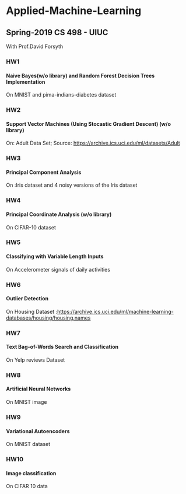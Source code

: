 # Applied-Machine-Learning
## Spring-2019 CS 498 - UIUC
With Prof.David Forsyth

### HW1
#### Naive Bayes(w/o library) and Random Forest Decision Trees Implementation 
On MNIST and pima-indians-diabetes dataset

### HW2
#### Support Vector Machines (Using Stocastic Gradient Descent) (w/o library)
On: Adult Data Set; Source: https://archive.ics.uci.edu/ml/datasets/Adult

### HW3
#### Principal Component Analysis
On :Iris dataset and 4 noisy versions of the Iris dataset

### HW4
#### Principal Coordinate Analysis (w/o library)
On CIFAR-10 dataset

### HW5
#### Classifying with Variable Length Inputs
On Accelerometer signals of daily activities

### HW6
#### Outlier Detection
On Housing Dataset :https://archive.ics.uci.edu/ml/machine-learning-databases/housing/housing.names

### HW7
#### Text Bag-of-Words Search and Classification
On Yelp reviews Dataset

### HW8
#### Artificial Neural Networks 
On MNIST image

### HW9
#### Variational Autoencoders
On MNIST dataset

### HW10
#### Image classification
On CIFAR 10 data
